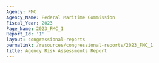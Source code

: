 ```yaml
---
Agency: FMC
Agency_Name: Federal Maritime Commission
Fiscal_Year: 2023
Page_Name: 2023_FMC_1
Report_Id: '1'
layout: congressional-reports
permalink: /resources/congressional-reports/2023_FMC_1
title: Agency Risk Assessments Report
---
```

